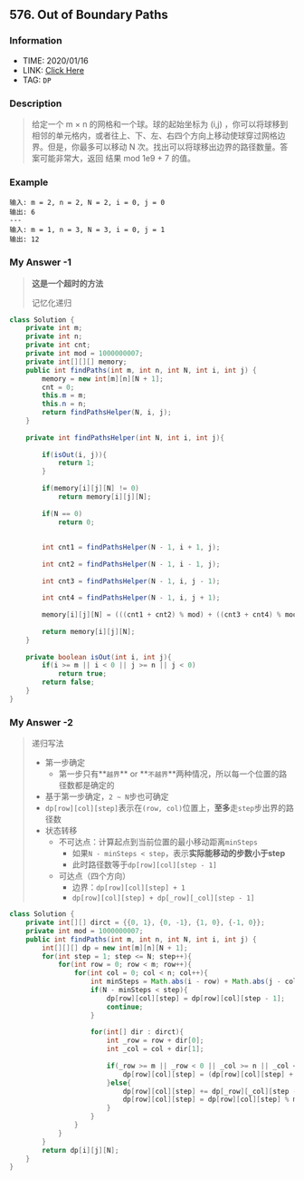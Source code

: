## 576. Out of Boundary Paths

### Information

* TIME: 2020/01/16
* LINK: [Click Here](https://leetcode-cn.com/problems/out-of-boundary-paths/)
* TAG: `DP`

### Description

> 给定一个 m × n 的网格和一个球。球的起始坐标为 (i,j) ，你可以将球移到相邻的单元格内，或者往上、下、左、右四个方向上移动使球穿过网格边界。但是，你最多可以移动 N 次。找出可以将球移出边界的路径数量。答案可能非常大，返回 结果 mod 1e9 + 7 的值。
>

### Example

```text
输入: m = 2, n = 2, N = 2, i = 0, j = 0
输出: 6
---
输入: m = 1, n = 3, N = 3, i = 0, j = 1
输出: 12
```

### My Answer -1

> **这是一个超时的方法**
>
> 记忆化递归

```java
class Solution {
    private int m;
    private int n;
    private int cnt;
    private int mod = 1000000007;
    private int[][][] memory;
    public int findPaths(int m, int n, int N, int i, int j) {
        memory = new int[m][n][N + 1];
        cnt = 0;
        this.m = m;
        this.n = n;
        return findPathsHelper(N, i, j);
    }
    
    private int findPathsHelper(int N, int i, int j){
        
        if(isOut(i, j)){
            return 1;
        }
        
        if(memory[i][j][N] != 0)
            return memory[i][j][N];
        
        if(N == 0)
            return 0;
        
        
        int cnt1 = findPathsHelper(N - 1, i + 1, j);
        
        int cnt2 = findPathsHelper(N - 1, i - 1, j);
        
        int cnt3 = findPathsHelper(N - 1, i, j - 1);
        
        int cnt4 = findPathsHelper(N - 1, i, j + 1);
        
        memory[i][j][N] = (((cnt1 + cnt2) % mod) + ((cnt3 + cnt4) % mod)) % mod;
        
        return memory[i][j][N];
    }
    
    private boolean isOut(int i, int j){
        if(i >= m || i < 0 || j >= n || j < 0)
            return true;
        return false;
    }
}
```

### My Answer -2

> 递归写法
>
> * 第一步确定
>   * 第一步只有**`越界`** or **`不越界`**两种情况，所以每一个位置的路径数都是确定的
> * 基于第一步确定，`2 ~ N`步也可确定
> * `dp[row][col][step]`表示在`(row, col)`位置上，**至多**走`step`步出界的路径数
> * 状态转移
>   * 不可达点：计算起点到当前位置的最小移动距离`minSteps`
>     * 如果`N - minSteps < step`，表示**实际能移动的步数小于step**
>     * 此时路径数等于`dp[row][col][step - 1]`
>   * 可达点（四个方向）
>     * 边界：`dp[row][col][step] + 1`
>     * `dp[row][col][step] + dp[_row][_col][step - 1]`

```java
class Solution {
    private int[][] dirct = {{0, 1}, {0, -1}, {1, 0}, {-1, 0}};
    private int mod = 1000000007;
    public int findPaths(int m, int n, int N, int i, int j) {
        int[][][] dp = new int[m][n][N + 1];
        for(int step = 1; step <= N; step++){
            for(int row = 0; row < m; row++){
                for(int col = 0; col < n; col++){
                    int minSteps = Math.abs(i - row) + Math.abs(j - col);
                    if(N - minSteps < step){
                        dp[row][col][step] = dp[row][col][step - 1];
                        continue;
                    }
                    
                    for(int[] dir : dirct){
                        int _row = row + dir[0];
                        int _col = col + dir[1];
                        
                        if(_row >= m || _row < 0 || _col >= n || _col < 0){
                            dp[row][col][step] = (dp[row][col][step] + 1) % mod;
                        }else{
                            dp[row][col][step] += dp[_row][_col][step - 1];
                            dp[row][col][step] = dp[row][col][step] % mod;
                        }
                    }
                }
            }
        }
        return dp[i][j][N];
    }
}
```

